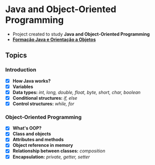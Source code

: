 # Java and Object-Oriented Programming

- Project created to study **Java and Object-Oriented Programming** 
- **[Formação Java e Orientação a Objetos](https://cursos.alura.com.br/formacao-java)** 

## Topics

### Introduction
- [x]  **How Java works?**
- [x]  **Variables**
- [x]  **Data types:** *int, long, double, float, byte, short, char, boolean*
- [x]  **Conditional structures:** *if, else*
- [x]  **Control structures:** *while, for*

### Object-Oriented Programming
- [x]  **What's OOP?**
- [x]  **Class and objects**
- [x]  **Attributes and methods**
- [x]  **Object reference in memory**
- [x]  **Relationship between classes:** *composition*
- [x]  **Encapsulation:** *private, getter, setter*